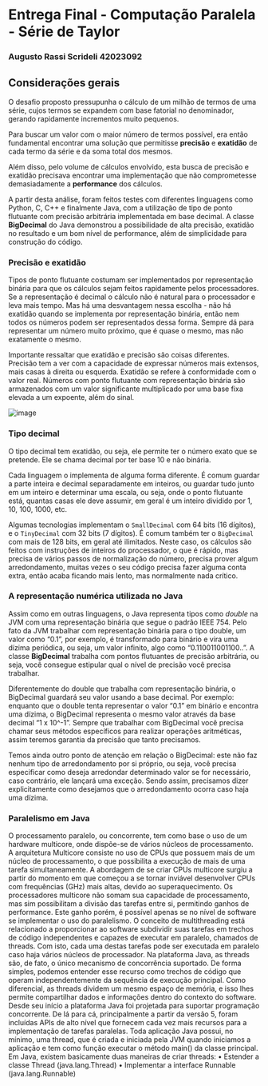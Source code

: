 # Entrega Final - Computação Paralela - Série de Taylor

### Augusto Rassi Scrideli 42023092

## Considerações gerais

O desafio proposto pressupunha o cálculo de um milhão de termos de uma série, cujos termos se expandem com base fatorial no denominador, gerando rapidamente incrementos
muito pequenos.

Para buscar um valor com o maior número de termos possível, era então fundamental encontrar uma solução que permitisse **precisão** e **exatidão** de cada termo da série
e da soma total dos mesmos. 

Além disso, pelo volume de cálculos envolvido, esta busca de precisão e exatidão precisava encontrar uma implementação que não comprometesse demasiadamente a 
**performance** dos cálculos. 

A partir desta análise, foram feitos testes com diferentes linguagens como Python, C, C++ e finalmente Java, com a utilização de tipo de ponto flutuante com precisão 
arbitrária implementada em base decimal. A classe **BigDecimal** do Java demonstrou a possibilidade de alta precisão, exatidão no resultado e um bom nível de performance,
além de simplicidade para construção do código.

### Precisão e exatidão

Tipos de ponto flutuante costumam ser implementados por representação binária para que os cálculos sejam feitos rapidamente pelos processadores. 
Se a representação é decimal o cálculo não é natural para o processador e leva mais tempo. Mas há uma desvantagem nessa escolha - não há exatidão quando se 
implementa por representação binária, então nem todos os números podem ser representados dessa forma. 
Sempre dá para representar um número muito próximo, que é quase o mesmo, mas não exatamente o mesmo.

Importante ressaltar que exatidão e precisão são coisas diferentes. Precisão tem a ver com a capacidade de expressar números mais extensos, 
mais casas à direita ou esquerda. Exatidão se refere à conformidade com o valor real.
Números com ponto flutuante com representação binária são armazenados com um valor significante multiplicado por uma base fixa elevada a um expoente, além do sinal.

![image](https://user-images.githubusercontent.com/101229028/203676404-c4ca6748-9760-4d21-9237-308525e9cd63.png)

### Tipo decimal

O tipo decimal tem exatidão, ou seja, ele permite ter o número exato que se pretende. Ele se chama decimal por ter base 10 e não binária.

Cada linguagem o implementa de alguma forma diferente. É comum guardar a parte inteira e decimal separadamente em inteiros, ou guardar tudo junto em um inteiro 
e determinar uma escala, ou seja, onde o ponto flutuante está, quantas casas ele deve assumir, em geral é um inteiro dividido por 1, 10, 100, 1000, etc.

Algumas tecnologias implementam o `SmallDecimal` com 64 bits (16 dígitos), e o `TinyDecimal` com 32 bits (7 dígitos). É comum também ter o `BigDecimal` com mais de 128 bits,
em geral até ilimitados. Neste caso, os cálculos são feitos com instruções de inteiros do processador, o que é rápido, mas precisa de vários passos de normalização 
do número, precisa prover algum arredondamento, muitas vezes o seu código precisa fazer alguma conta extra, então acaba ficando mais lento, 
mas normalmente nada crítico.

### A representação numérica utilizada no Java

Assim como em outras linguagens, o Java representa tipos como *double* na JVM com uma representação binária que segue o padrão IEEE 754.
Pelo fato da JVM trabalhar com representação binária para o tipo double, um valor como “0.1”, por exemplo, é transformado para binário e vira uma dízima periódica, 
ou seja, um valor infinito, algo como “0.110011001100..”. A classe **BigDecimal** trabalha com pontos flutuantes de precisão arbitrária, ou seja, você consegue 
estipular qual o nível de precisão você precisa trabalhar. 

Diferentemente do double que trabalha com representação binária, o BigDecimal guardará seu valor usando a base decimal. Por exemplo: enquanto que o double tenta 
representar o valor “0.1” em binário e encontra uma dízima, o BigDecimal representa o mesmo valor através da base decimal “1 x 10^-1”. 
Sempre que trabalhar com BigDecimal você precisa chamar seus métodos específicos para realizar operações aritméticas, assim teremos garantia da precisão que tanto 
precisamos. 

Temos ainda outro ponto de atenção em relação o BigDecimal: este não faz nenhum tipo de arredondamento por si próprio, ou seja, 
você precisa especificar como deseja arredondar determinado valor se for necessário, caso contrário, ele lançará uma exceção. 
Sendo assim, precisamos dizer explicitamente como desejamos que o arredondamento ocorra caso haja uma dízima.

### Paralelismo em Java

O processamento paralelo, ou concorrente, tem como base o uso de um hardware multicore, onde dispõe-se de vários núcleos de processamento. 
A arquitetura Multicore consiste no uso de CPUs que possuem mais de um núcleo de processamento, o que possibilita a execução de mais de uma tarefa simultaneamente. A abordagem de se criar CPUs multicore surgiu a partir do momento em que começou a se tornar inviável desenvolver CPUs com frequências (GHz) mais altas, devido ao superaquecimento. Os processadores multicore não somam sua capacidade de processamento, mas sim possibilitam a divisão das tarefas entre si, permitindo ganhos de performance. Este ganho porém, é possível apenas se no nível de software se implementar o uso do paralelismo. 
O conceito de multithreading está relacionado a proporcionar ao software subdividir suas tarefas em trechos de código independentes e capazes de executar em paralelo, chamados de threads. Com isto, cada uma destas tarefas pode ser executada em paralelo caso haja vários núcleos de processador.
Na plataforma Java, as threads são, de fato, o único mecanismo de concorrência suportado. De forma simples, podemos entender esse recurso como trechos de código que operam independentemente da sequência de execução principal. Como diferencial,  as threads dividem um mesmo espaço de memória, e isso lhes permite compartilhar dados e informações dentro do contexto do software.
Desde seu início a plataforma Java foi projetada para suportar programação concorrente. De lá para cá, principalmente a partir da versão 5, foram incluídas APIs de alto nível que fornecem cada vez mais recursos para a implementação de tarefas paralelas. Toda aplicação Java possui, no mínimo, uma thread, que é criada e iniciada pela JVM quando iniciamos a aplicação e tem como função executar o método main() da classe principal.
Em Java, existem basicamente duas maneiras de criar threads:
•	Estender a classe Thread (java.lang.Thread)
•	Implementar a interface Runnable (java.lang.Runnable)
